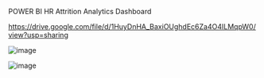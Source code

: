 POWER BI HR Attrition Analytics Dashboard

https://drive.google.com/file/d/1HuyDnHA_BaxiOUghdEc6Za4O4ILMqpW0/view?usp=sharing


![image](https://github.com/user-attachments/assets/10162737-8da7-43c6-bb8d-898ffd03bb9d)

![image](https://github.com/user-attachments/assets/2a6cf528-705a-484f-9c66-d658f20fcbb9)

